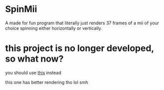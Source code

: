 # SpinMii
A made for fun program that literally just renders 37 frames of a mii of your choice spinning either horizontally or vertically.

# this project is no longer developed, so what now?
you should use <a href="https://limes.pink/spinmii">this</a> instead

this one has better rendering tho lol smh
